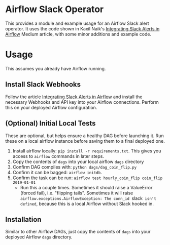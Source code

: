 # Airflow Slack Operator

This provides a module and example usage for an Airflow Slack alert operator. It uses the code shown in Kaxil Naik's 
[Integrating Slack Alerts in Airflow](https://medium.com/datareply/integrating-slack-alerts-in-airflow-c9dcd155105) 
Medium article, with some minor additions and example code. 

# Usage

This assumes you already have Airflow running. 

## Install Slack Webhooks
Follow the article [Integrating Slack Alerts in Airflow](https://medium.com/datareply/integrating-slack-alerts-in-airflow-c9dcd155105) and install the necessary Webhooks and API key into your Airflow connections. Perform this on your deployed Airflow configuration.

## (Optional) Initial Local Tests
These are optional, but helps ensure a healthy DAG before launching it. Run these on a local airflow instance before saving them to a final deployed one.

1. Install airflow locally: `pip install -r requirements.txt`. This gives you access to `airflow` commands in later steps.
2. Copy the contents of `dags` into your local airflow `dags` directory
3. Confirm DAG compiles with: `python dags/dag_coin_flip.py`
4. Confirm it can be bagged: `airflow initdb`.
5. Confirm the task can be run: `airflow test hourly_coin_flip coin_flip 2019-01-01`
   - Run this a couple times. Sometimes it should raise a ValueError (forced fail), i.e. "flipping tails". Sometimes it will raise `airflow.exceptions.AirflowException: The conn_id `slack` isn't defined`, because this is a local Airflow without Slack hooked in.


## Installation
Similar to other Airflow DAGs, just copy the contents of `dags` into your deployed Airflow `dags` directory.